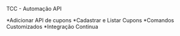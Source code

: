 TCC - Automação API

*Adicionar API de cupons 
*Cadastrar e Listar Cupons
*Comandos Customizados
*Integração Continua 
